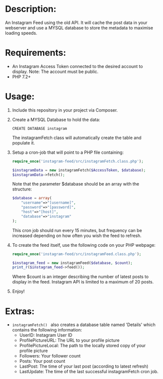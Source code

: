 # Description:
An Instagram Feed using the old API. It will cache the post data in your webserver and use a MYSQL database to store the metadata to maximise loading speeds.


# Requirements:

- An Instagram Access Token connected to the desired account to display. Note: The account must be public.
- PHP 7.2+



# Usage:

1. Include this repository in your project via Composer.

2. Create a MYSQL Database to hold the data:

	```mysql
	CREATE DATABASE instagram
	```
	The instagramFetch class will automatically create the table and populate it.


2. Setup a cron-job that will point to a PHP file containing:

	```php
	require_once('instagram-feed/src/instagramFetch.class.php');

	$instagramData = new instagramFetch($AccessToken, $database);
	$instagramData->fetch();
	```
	Note that the parameter $database should be an array with the structure:

	```php
	$database = array(
		"username"=>"[username]",
		"password"=>"[password]",
		"host"=>"[host]",
		"database"=>"instagram"
	);
	```

	This cron job should run every 15 minutes, but frequency can be increased depending on how often you wish the feed to refresh.


3. To create the feed itself, use the following code on your PHP webpage:

	```php
	require_once('instagram-feed/src/instagramFeed.class.php');

	$instagram_feed = new instagramFeed($database, $count);
	print_r($instagram_feed->feed());
	```

	Where $count is an integer describing the number of latest posts to display in the feed. Instagram API is limited to a maximum of 20 posts.

4. Enjoy!



# Extras:

- ```instagramFetch() ``` also creates a database table named 'Details' which contains the following information:
	- UserID: Instagram User ID
	- ProfilePictureURL: The URL to your profile picture
	- ProfilePictureLocal: The path to the locally stored copy of your profile picture
	- Followers: Your follower count
	- Posts: Your post count
	- LastPost: The time of your last post (according to latest refresh)
	- LastUpdate: The time of the last successful instagramFetch cron job.
